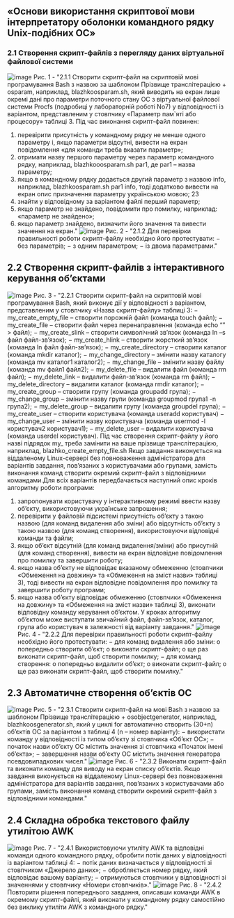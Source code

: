## «Основи використання скриптової мови інтерпретатору оболонки командного рядку Unix-подібних ОС»
### 2.1 Створення скрипт-файлів з перегляду даних віртуальної файлової системи
![image](https://github.com/user-attachments/assets/1b98657d-e11d-45d8-b4ca-03c534c62b43)
Рис. 1 - "2.1.1 Створити скрипт-файл на скриптовій мові програмування Bash з назвою за
шаблоном Прізвище транслітерацією + osparam, наприклад, blazhkoosparam.sh, який
виводить на екран лише окремі дані про параметри поточного стану ОС з віртуальної файлової
системи Procfs (подробиці у лабораторній роботі No7) у відповідності із варіантом,
представленим у стовпчику «Параметр пам`яті або процесору» таблиці 3.
Під час виконання скрипт-файл повинен:
1) перевірити присутність у командному рядку не менше одного параметру і, якщо
параметри відсутні, вивести на екран повідомлення «для команди треба вказати параметр»;
2) отримати назву першого параметру через параметр командного рядку, наприклад,
blazhkooosparam.sh par1, де par1 – назва параметру;
3) якщо в командному рядку додається другий параметр з назвою info, наприклад,
blazhkoosparam.sh par1 info, тоді додатково вивести на екран опис призначення параметру
українською мовою; 23
4) знайти у відповідному за варіантом файлі перший параметр;
5) якщо параметр не знайдено, повідомити про помилку, наприклад: «параметр не
знайдено»;
6) якщо параметр знайдено, визначити його значення та вивести значення на екран."
![image](https://github.com/user-attachments/assets/2cac3d5b-2d02-46be-a23d-bc62ed0fe951)
Рис. 2 - "2.1.2 Для перевірки правильності роботи скрипт-файлу необхідно його протестувати:
− без параметрів;
− з одним параметром;
− із двома параметрами."
## 2.2 Створення скрипт-файлів з інтерактивного керування об’єктами
![image](https://github.com/user-attachments/assets/d8e55f37-3367-410d-b6e5-31239c1714df)
Рис. 3 - "2.2.1 Створити скрипт-файл на скриптовій мові програмування Bash, який виконує дії
у відповідності з варіантом, представленим у стовпчику «Назва скрипт-файлу» таблиці 3:
− my_create_empty_file – створити порожній файл (команда touch файл);
− my_create_file – створити файл через перенаправлення (команда echo “” > файл);
− my_create_slink – створити символічний зв’язок (команда ln –s файл файл-зв’язок);
− my_create_hlink – створити жорсткий зв’язок (команда ln файл файл-зв’язок);
− my_create_directory – створити каталог (команда mkdir каталог);
− my_change_directory – змінити назву каталогу (команда mv каталог1 каталог2);
− my_change_file – змінити назву файлу (команда mv файл1 файл2);
− my_delete_file – видалити файл (команда rm файл);
− my_delete_link – видалити файл-зв’язок (команда rm файл);
− my_delete_directory – видалити каталог (команда rmdir каталог);
− my_create_group – створити групу (команда groupadd група);
− my_change_group – змінити назву групи (команда groupmod група1 -n група2);
− my_delete_group – видалити групу (команда groupdel група);
− my_create_user – створити користувача (команда useradd користувач)
− my_change_user – змінити назву користувача (команда usermod -l користувач2
користувач1);
− my_delete_user – видалити користувача (команда userdel користувач).
Під час створення скрипт-файлу у його назві підрядок my_ треба замінити на ваше
прізвище транслітерацією, наприклад, blazhko_create_empty_file.sh
Якщо завдання виконується на віддаленому Linux-сервері без повноваження
адміністратора для варіантів завдання, пов’язаних з користувачами або групами, замість
виконання команд створити окремий скрипт-файл з відповідними командами.Для всіх варіантів передбачається наступний опис кроків алгоритму роботи програми:
1) запропонувати користувачу у інтерактивному режимі ввести назву об’єкту,
використовуючи українське запрошення;
2) перевірити у файловій підсистемі присутність об’єкту з такою назвою (для команд
видалення або зміни) або відсутність об’єкту з такою назвою (для команд створення),
використовуючи відповідні команди та файли;
3) якщо об’єкт відсутній (для команд видалення/зміни) або присутній (для команд
створення), вивести на екран відповідне повідомлення про помилку та завершити роботу;
4) якщо назва об’єкту не відповідає вказаному обмеженню (стовпчики «Обмеження на
довжину» та «Обмеження на зміст назви» таблиці 3), тоді вивести на екран відповідне
повідомлення про помилку та завершити роботу програми;
5) якщо назва об’єкту відповідає обмеженню (стовпчики «Обмеження на довжину» та
«Обмеження на зміст назви» таблиці 3), виконати відповідну команду керування об’єктом.
У кроках алгоритму об’єктом може виступати звичайний файл, файл-зв’язок, каталог,
група або користувач в залежності від варіанту завдання."
![image](https://github.com/user-attachments/assets/f30a03c6-491f-4733-8f69-2504ea5bc72f)
Рис. 4 - "2.2.2 Для перевірки правильності роботи скрипт-файлу необхідно його протестувати:
− для команд видалення або зміни:
o попередньо створити об’єкт;
o виконати скрипт-файл;
o ще раз виконати скрипт-файл, щоб створити помилку;
− для команд створення:
o попередньо видалити об’єкт;
o виконати скрипт-файл;
o ще раз виконати скрипт-файл, щоб створити помилку."
## 2.3 Автоматичне створення об’єктів ОС
![image](https://github.com/user-attachments/assets/12c02b82-f1b8-4830-9efc-1c68f58c7d20)
Рис. 5 - "2.3.1 Створити скрипт-файл на мові Bash з назвою за шаблоном Прізвище
транслітерацією + osobjectgenerator, наприклад, blazhkoosgenerator.sh, який у циклі for
автоматично створить (30+n) об’єктів ОС за варіантом з таблиці 4 (n – номер варіанту):
− використати команду у відповідності із типом об’єкту зі стовпчика «Об’єкт ОС»;
− початок назви об’єкту ОС містить значення зі стовпчика «Початок імені об’єкта»;
− завершення назви об’єкту ОС містить значення генератора псевдовипадкових чисел."
![image](https://github.com/user-attachments/assets/de0c2fcd-353b-4a50-afc7-6a53c0da60c5)
Рис. 6 - "2.3.2 Виконати скрипт-файл та виконати команду для виводу на екран списку об’єктів.
Якщо завдання виконується на віддаленому Linux-сервері без повноваження
адміністратора для варіантів завдання, пов’язаних з користувачами або групами, замість
виконання команд створити окремий скрипт-файл з відповідними командами."
## 2.4 Складна обробка текстового файлу утилітою AWK
![image](https://github.com/user-attachments/assets/49dd345c-b638-4c73-86ba-7424eda85b81)
Рис. 7 - "2.4.1 Використовуючи утиліту AWK та відповідні команди одного командного рядку,
обробити потік даних у відповідності із варіантом таблиці 4:
− потік даних визначається у відповідності зі стовпчиком «Джерело даних»;
− обробляється номер рядку, який відповідає вашому варіанту;
− отримуються стовпчики у відповідності зі значеннями у стовпчику «Номери
стовпчиків»."
![image](https://github.com/user-attachments/assets/526741a5-31d4-4418-8c9f-2331fbc252a1)
Рис. 8 - "2.4.2 Повторити рішення попереднього завдання, описавши команди AWK в окремому
скрипт-файлі, який виконати у командному рядку самостійно без виклику утиліти AWK з
командного рядку."
